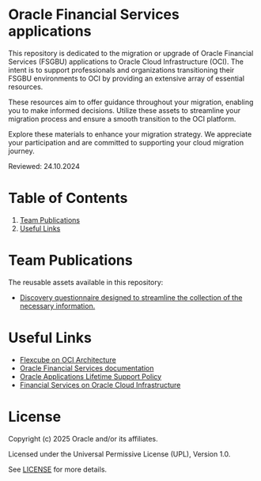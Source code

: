 # Oracle Financial Services applications
 
This repository is dedicated to the migration or upgrade of Oracle Financial Services (FSGBU) applications to Oracle Cloud Infrastructure (OCI). The intent is to support professionals and organizations transitioning their FSGBU environments to OCI by providing an extensive array of essential resources.

These resources aim to offer guidance throughout your migration, enabling you to make informed decisions. Utilize these assets to streamline your migration process and ensure a smooth transition to the OCI platform.

Explore these materials to enhance your migration strategy. We appreciate your participation and are committed to supporting your cloud migration journey.
 
Reviewed: 24.10.2024

# Table of Contents
 
1. [Team Publications](#team-publications)
2. [Useful Links](#useful-links)

# Team Publications

The reusable assets available in this repository:

 - [Discovery questionnaire designed to streamline the collection of the necessary information.](./financial-services-discovery-questionnaire)

# Useful Links
 
- [Flexcube on OCI Architecture](https://docs.oracle.com/en/solutions/flexcube-oci/index.html)
- [Oracle Financial Services documentation](https://docs.oracle.com/en/industries/financial-services/index.html)
- [Oracle Applications Lifetime Support Policy](https://www.oracle.com/us/assets/lifetime-support-applications-069216.pdf)
- [Financial Services on Oracle Cloud Infrastructure](https://www.oracle.com/financial-services/cloud/)

# License
 
Copyright (c) 2025 Oracle and/or its affiliates.
 
Licensed under the Universal Permissive License (UPL), Version 1.0.
 
See [LICENSE](https://github.com/oracle-devrel/technology-engineering/blob/main/LICENSE) for more details.